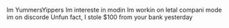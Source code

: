 Im YummersYippers
Im intereste in modin
Im workin on letal compani mode
im on discorde
Unfun fact, I stole $100 from your bank yesterday
